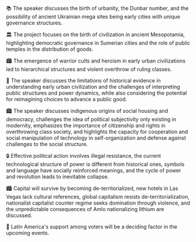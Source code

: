 📚 The speaker discusses the birth of urbanity, the Dunbar number, and the possibility of ancient Ukrainian mega sites being early cities with unique governance structures.

🏛️ The project focuses on the birth of civilization in ancient Mesopotamia, highlighting democratic governance in Sumerian cities and the role of public temples in the distribution of goods.

🏙 The emergence of warrior cults and heroism in early urban civilizations led to hierarchical structures and violent overthrow of ruling classes.

📝 The speaker discusses the limitations of historical evidence in understanding early urban civilization and the challenges of interpreting public structures and power dynamics, while also considering the potential for reimagining choices to advance a public good.

🏙️ The speaker discusses indigenous origins of social housing and democracy, challenges the idea of political subjectivity only existing in modernity, emphasizes the importance of citizenship and rights in overthrowing class society, and highlights the capacity for cooperation and social manipulation of technology in self-organization and defense against challenges to the social structure.

🔒 Effective political action involves illegal resistance, the current technological structure of power is different from historical ones, symbols and language have socially reinforced meanings, and the cycle of power and revolution leads to inevitable collapse.

🏙️ Capital will survive by becoming de-territorialized, new hotels in Las Vegas lack cultural references, global capitalism resists de-territorialization, nationalist capitalist counter regime seeks domination through violence, and the unpredictable consequences of Amlo nationalizing lithium are discussed.

📝 Latin America's support among voters will be a deciding factor in the upcoming events.

